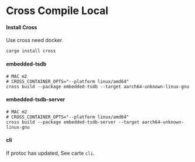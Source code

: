 # Cross Compile Local

#### Install Cross

Use cross need docker.

```shell
cargo install cross
```

#### embedded-tsdb

```shell
# MAC m2
# CROSS_CONTAINER_OPTS="--platform linux/amd64" 
cross build --package embedded-tsdb --target aarch64-unknown-linux-gnu
```

#### embedded-tsdb-server

```shell
# MAC m2
# CROSS_CONTAINER_OPTS="--platform linux/amd64" 
cross build --package embedded-tsdb-server --target aarch64-unknown-linux-gnu
```

#### cli

If protoc has updated, See carte `cli`.